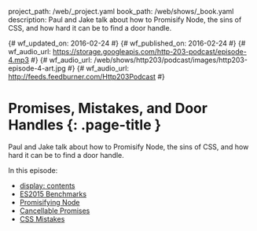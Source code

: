 project_path: /web/_project.yaml
book_path: /web/shows/_book.yaml
description: Paul and Jake talk about how to Promisify Node, the sins of CSS, and how hard it can be to find a door handle.

{# wf_updated_on: 2016-02-24 #}
{# wf_published_on: 2016-02-24 #}
{# wf_audio_url: https://storage.googleapis.com/http-203-podcast/episode-4.mp3 #}
{# wf_audio_url: /web/shows/http203/podcast/images/http203-episode-4-art.jpg #}
{# wf_audio_url: http://feeds.feedburner.com/Http203Podcast #}

# Promises, Mistakes, and Door Handles {: .page-title }



Paul and Jake talk about how to Promisify Node, the sins of CSS, and how hard it can be to find a door handle.

In this episode:

* [display: contents](https://developer.mozilla.org/en-US/docs/Web/CSS/display)
* [ES2015 Benchmarks](https://kpdecker.github.io/six-speed/)
* [Promisifying Node](https://github.com/nodejs/node/pull/5020)
* [Cancellable Promises](https://github.com/domenic/cancelable-promise/blob/master/Third%20State.md)
* [CSS Mistakes](https://wiki.csswg.org/ideas/mistakes)

